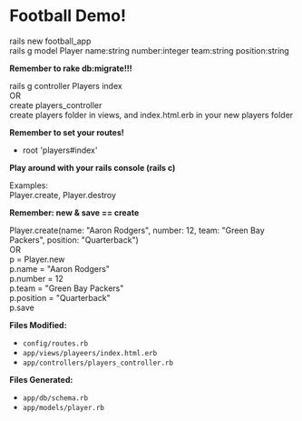 # Football Demo!

rails new football_app<br />
rails g model Player name:string number:integer team:string position:string

**Remember to rake db:migrate!!!**

rails g controller Players index<br />
OR<br />
create players_controller<br />
create players folder in views, and index.html.erb in your new players folder

**Remember to set your routes!**<br />
- root 'players#index'

**Play around with your rails console (rails c)**

Examples:<br />
Player.create, Player.destroy

**Remember: new & save == create**

Player.create(name: "Aaron Rodgers", number: 12, team: "Green Bay Packers", position: "Quarterback")<br />
OR<br />
p = Player.new<br />
p.name = "Aaron Rodgers"<br />
p.number = 12<br />
p.team = "Green Bay Packers"<br />
p.position = "Quarterback"<br />
p.save

**Files Modified:**

- `config/routes.rb`
- `app/views/playeers/index.html.erb`
- `app/controllers/players_controller.rb`

**Files Generated:**

- `app/db/schema.rb`
- `app/models/player.rb`
